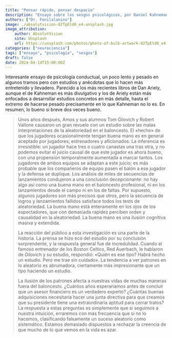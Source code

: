 ```yaml
---
title: "Pensar rápido, pensar despacio"
description: "Ensayo sobre los sesgos psicológicos, por Daniel Kahneman."
authors: ["Dr. Fenilalanino"]
image: ./absolutvision-82TpEld0_e4-unsplash.jpg
image_attribution:
    author: AbsolutVision
    site: Unsplash
    url: https://unsplash.com/photos/photo-of-bulb-artwork-82TpEld0_e4
categories: ["neurociencia"]
tags: ["ensayo", "psicología", "sesgos"]
draft: false
date: 2024-04-14T15:00:00Z
---
```


Interesante ensayo de psicología conductual, un poco lento y pesado en algunos tramos pero con estudios y anécdotas que lo hacen más entretenido y llevadero. Parecido a los más recientes libros de Dan Ariely, aunque el de Kahneman es más divulgativo y los de Ariely están más enfocados a desarrollar estudios concretos en más detalle, hasta el extremo de hacerse pesado precisamente en lo que Kahneman no lo es. En resumen, lo bueno si breve dos veces bueno.

> Unos años después, Amos y sus alumnos Tom Gilovich y Robert Vallone causaron un gran revuelo con un estudio sobre las malas interpretaciones de la aleatoriedad en el baloncesto. El «hecho» de que los jugadores ocasionalmente tengan buena mano es en general aceptado por jugadores, entrenadores y aficionados. La inferencia es irresistible: un jugador hace tres o cuatro canastas una tras otra, y no podemos evitar el juicio causal de que este jugador es ahora bueno, con una propensión temporalmente aumentada a marcar tantos. Los jugadores de ambos equipos se adaptan a este juicio; es más probable que los compañeros de equipo pasen el balón a ese jugador y la defensa se duplique. Los análisis de miles de secuencias de lanzamientos condujeron a una conclusión decepcionante: no hay algo así como una buena mano en el baloncesto profesional, ni en los lanzamientos desde el campo ni en los de faltas. Por supuesto, algunos jugadores son más precisos que otros, pero la secuencia de logros y lanzamientos fallidos satisface todos los tests de aleatoriedad. La buena mano está enteramente en los ojos de los espectadores, que con demasiada rapidez perciben orden y causalidad en la aleatoriedad. La buena mano es una ilusión cognitiva masiva y extendida.<p>
La reacción del público a esta investigación es una parte de la historia. La prensa se hizo eco del estudio por su conclusión sorprendente, y la respuesta general fue de incredulidad. Cuando al famoso entrenador de los Boston Celtics, Red Auerbach, le hablaron de Gilovich y su estudio, respondió: «Quién es ese tipo? Habrá hecho un estudio. Pero me trae sin cuidado». La tendencia a ver patrones en lo aleatorio es abrumadora, ciertamente más impresionante que un tipo haciendo un estudio.<p>
La ilusión de los patrones afecta a nuestras vidas de muchas maneras fuera del baloncesto. ¿Cuántos años esperaríamos antes de concluir que un asesor financiero es un verdadero experto? ¿Cuántas buenas adquisiciones necesitaría hacer una junta directiva para que creamos que su presidente tiene una extraordinaria aptitud para cerrar tratos? La respuesta a estas preguntas es simplemente que si seguimos a nuestra intuición, erraremos con más frecuencia que si no lo hacemos, clasificando falsamente un suceso aleatorio como sistemático. Estamos demasiado dispuestos a rechazar la creencia de que mucho de lo que vemos en la vida es azar.
